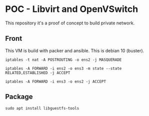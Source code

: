 # POC - Libvirt and OpenVSwitch

This repository it's a proof of concept to build private network.


## Front

This VM is build with packer and ansible. This is debian 10 (buster). 



```
iptables -t nat -A POSTROUTING -o ens2 -j MASQUERADE

iptables -A FORWARD -i ens2 -o ens3 -m state --state RELATED,ESTABLISHED -j ACCEPT

iptables -A FORWARD -i ens3 -o ens2 -j ACCEPT
```

## Package

```
sudo apt install libguestfs-tools 
```
